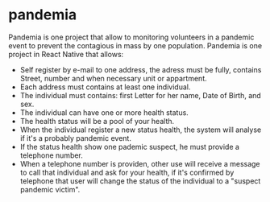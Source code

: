 # pandemia

  Pandemia is one project that allow to monitoring volunteers in a pandemic event to prevent the contagious in mass by one population. Pandemia is one project in React Native that allows:
  
  - Self register by e-mail to one address, the adress must be fully, contains Street, number and when necessary unit or appartment.
  - Each address must contains at least one individual.
  - The individual must contains: first Letter for her name, Date of Birth, and sex.
  - The individual can have one or more health status.
  - The health status will be a pool of your health.
  - When the individual register a new status health, the system will analyse if it's a probably pandemic event.
  - If the status health show one pademic suspect, he must provide a telephone number.
  - When a telephone number is providen, other use will receive a message to call that individual and ask for your health, if it's confirmed by telephone that user will change the status of the individual to a "suspect pandemic victim".
